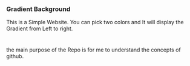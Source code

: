 ### Gradient Background
This is a Simple Website. You can pick two colors and It will display the Gradient from Left to right.

#
the main purpose of the Repo is for me to understand the concepts of github.
